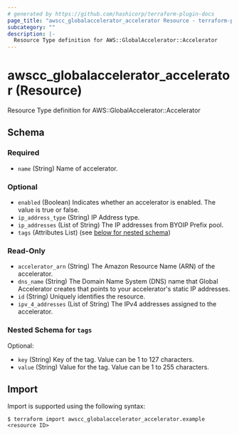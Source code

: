 ```yaml
---
# generated by https://github.com/hashicorp/terraform-plugin-docs
page_title: "awscc_globalaccelerator_accelerator Resource - terraform-provider-awscc"
subcategory: ""
description: |-
  Resource Type definition for AWS::GlobalAccelerator::Accelerator
---
```


# awscc_globalaccelerator_accelerator (Resource)

Resource Type definition for AWS::GlobalAccelerator::Accelerator



<!-- schema generated by tfplugindocs -->
## Schema

### Required

- `name` (String) Name of accelerator.

### Optional

- `enabled` (Boolean) Indicates whether an accelerator is enabled. The value is true or false.
- `ip_address_type` (String) IP Address type.
- `ip_addresses` (List of String) The IP addresses from BYOIP Prefix pool.
- `tags` (Attributes List) (see [below for nested schema](#nestedatt--tags))

### Read-Only

- `accelerator_arn` (String) The Amazon Resource Name (ARN) of the accelerator.
- `dns_name` (String) The Domain Name System (DNS) name that Global Accelerator creates that points to your accelerator's static IP addresses.
- `id` (String) Uniquely identifies the resource.
- `ipv_4_addresses` (List of String) The IPv4 addresses assigned to the accelerator.

<a id="nestedatt--tags"></a>
### Nested Schema for `tags`

Optional:

- `key` (String) Key of the tag. Value can be 1 to 127 characters.
- `value` (String) Value for the tag. Value can be 1 to 255 characters.

## Import

Import is supported using the following syntax:

```shell
$ terraform import awscc_globalaccelerator_accelerator.example <resource ID>
```
